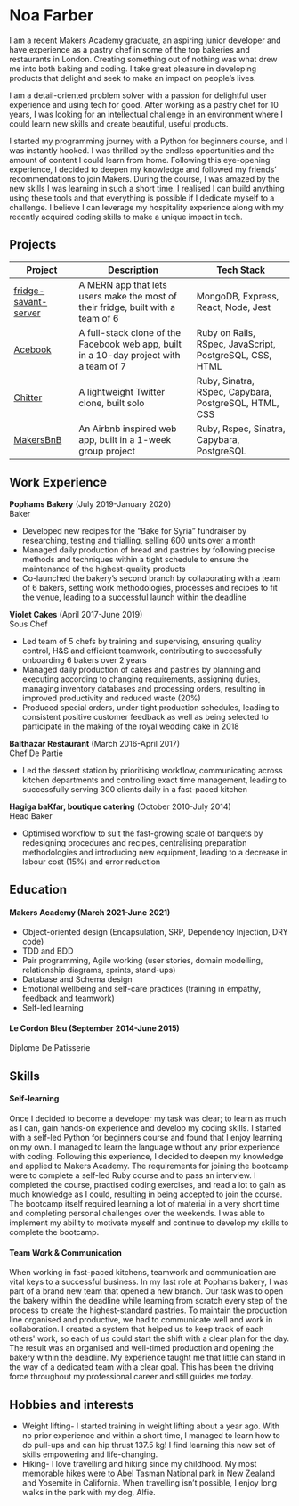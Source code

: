 # Noa Farber

I am a recent Makers Academy graduate, an aspiring junior developer and have experience as a pastry chef in some of the top bakeries and restaurants in London. Creating something out of nothing was what drew me into both baking and coding. I take great pleasure in developing products that delight and seek to make an impact on people’s lives.

I am a detail-oriented problem solver with a passion for delightful user experience and using tech for good.
After working as a pastry chef for 10 years, I was looking for an intellectual challenge in an environment where I could learn new skills and create beautiful, useful products.

I started my programming journey with a Python for beginners course, and I was instantly hooked. I was thrilled by the endless opportunities and the amount of content I could learn from home. Following this eye-opening experience, I decided to deepen my knowledge and followed my friends’ recommendations to join Makers. During the course, I was amazed by the new skills I was learning in such a short time. I realised I can build anything using these tools and that everything is possible if I dedicate myself to a challenge. I believe I can leverage my hospitality experience along with my recently acquired coding skills to make a unique impact in tech.


## Projects

| Project                 | Description       | Tech Stack  |
| ----------------------- | ----------------- | ----------------- |
| [fridge-savant-server](https://github.com/noarfarber/fridge-savant-server) | A MERN app that lets users make the most of their fridge, built with a team of 6 | MongoDB, Express, React, Node, Jest |
| [Acebook](https://github.com/noarfarber/Acebook) | A full-stack clone of the Facebook web app, built in a 10-day project with a team of 7 | Ruby on Rails, RSpec, JavaScript, PostgreSQL, CSS, HTML |
| [Chitter](https://github.com/noarfarber/chitter) | A lightweight Twitter clone, built solo | Ruby, Sinatra, RSpec, Capybara, PostgreSQL, HTML, CSS            |
| [MakersBnB](https://github.com/noarfarber/MakersBnB) |  An Airbnb inspired web app, built in a 1-week group project | Ruby, Rspec, Sinatra, Capybara, PostgreSQL      |

## Work Experience

**Pophams Bakery** (July 2019-January 2020)  
Baker

* Developed new recipes for the “Bake for Syria” fundraiser by researching, testing and trialling, selling 600 units over a month 
* Managed daily production of bread and pastries by following precise methods and techniques within a tight schedule to
ensure the maintenance of the highest-quality products
* Co-launched the bakery’s second branch by collaborating with a team of 6 bakers, setting work methodologies, processes and recipes to fit the venue, leading to a successful launch within the deadline

**Violet Cakes** (April 2017-June 2019)  
Sous Chef

* Led team of 5 chefs by training and supervising, ensuring quality control, H&S and efficient teamwork, contributing to successfully onboarding 6 bakers over 2 years
* Managed daily production of cakes and pastries by planning and executing according to changing requirements, assigning duties, managing inventory databases and processing orders, resulting in improved productivity and reduced waste (20%)
* Produced special orders, under tight production schedules, leading to consistent positive customer feedback as well as being selected to participate in the making of the royal wedding cake in 2018

**Balthazar Restaurant** (March 2016-April 2017)  
Chef De Partie

* Led the dessert station by prioritising workflow, communicating across kitchen departments and controlling exact time management, leading to successfully serving 300 clients daily in a fast-paced kitchen

**Hagiga baKfar, boutique catering** (October 2010-July 2014)  
Head Baker

* Optimised workflow to suit the fast-growing scale of banquets by redesigning procedures and recipes, centralising preparation methodologies and introducing new equipment, leading to a decrease in labour cost (15%) and error reduction

## Education

#### Makers Academy (March 2021-June 2021)
* Object-oriented design (Encapsulation, SRP, Dependency Injection, DRY code)
* TDD and BDD
* Pair programming, Agile working (user stories, domain modelling, relationship diagrams, sprints, stand-ups)
* Database and Schema design
* Emotional wellbeing and self-care practices (training in empathy, feedback and teamwork)
* Self-led learning

#### Le Cordon Bleu (September 2014-June 2015)

Diplome De Patisserie

## Skills

#### Self-learning
Once I decided to become a developer my task was clear; to learn as much as I can, gain hands-on experience and develop my coding skills.
I started with a self-led Python for beginners course and found that I enjoy learning on my own. I managed to learn the language without any prior experience with coding. Following this experience, I decided to deepen my knowledge and applied to Makers Academy. The requirements for joining the bootcamp were to complete a self-led Ruby course and to pass an interview. I completed the course, practised coding exercises, and read a lot to gain as much knowledge as I could, resulting in being accepted to join the course.
The bootcamp itself required learning a lot of material in a very short time and completing personal challenges over the weekends. I was able to implement my ability to motivate myself and continue to develop my skills to complete the bootcamp.

#### Team Work & Communication
When working in fast-paced kitchens, teamwork and communication are vital keys to a successful business.
In my last role at Pophams bakery, I was part of a brand new team that opened a new branch.
Our task was to open the bakery within the deadline while learning from scratch every step of the process to create the highest-standard pastries.
To maintain the production line organised and productive, we had to communicate well and work in collaboration. 
I created a system that helped us to keep track of each others' work, so each of us could start the shift with a clear plan for the day. The result was an organised and well-timed production and opening the bakery within the deadline.
My experience taught me that little can stand in the way of a dedicated team with a clear goal. This has been the driving force throughout my professional career and still guides me today.


## Hobbies and interests
* Weight lifting- I started training in weight lifting about a year ago. With no prior experience and within a short time, I managed to learn how to do pull-ups and can hip thrust 137.5 kg! I find learning this new set of skills empowering and life-changing.
* Hiking- I love travelling and hiking since my childhood. My most memorable hikes were to Abel Tasman National park in New Zealand and Yosemite in California. When travelling isn’t possible, I enjoy long walks in the park with my dog, Alfie.    
